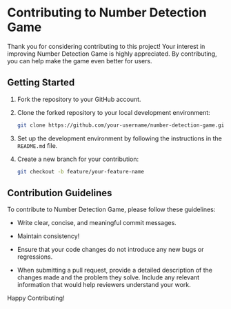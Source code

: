 # Contributing to Number Detection Game

Thank you for considering contributing to this project! Your interest in improving Number Detection Game is highly appreciated. By contributing, you can help make the game even better for users.

## Getting Started

1. Fork the repository to your GitHub account.

2. Clone the forked repository to your local development environment:

   ```bash
   git clone https://github.com/your-username/number-detection-game.git
   ```

3. Set up the development environment by following the instructions in the `README.md` file.

4. Create a new branch for your contribution:

   ```bash
   git checkout -b feature/your-feature-name
   ```

## Contribution Guidelines

To contribute to Number Detection Game, please follow these guidelines:

- Write clear, concise, and meaningful commit messages.

- Maintain consistency!

- Ensure that your code changes do not introduce any new bugs or regressions.

- When submitting a pull request, provide a detailed description of the changes made and the problem they solve. Include any relevant information that would help reviewers understand your work.

Happy Contributing!